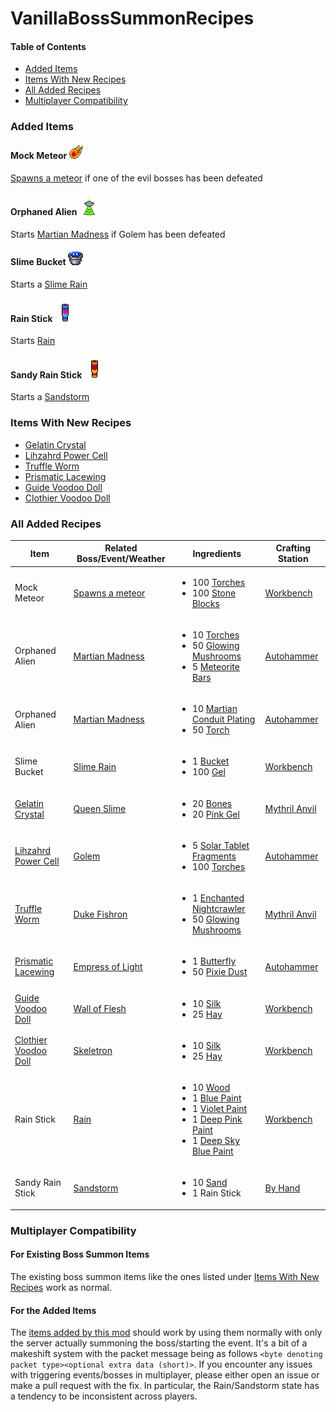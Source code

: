 # VanillaBossSummonRecipes

#### Table of Contents
- [Added Items](#added-items)
- [Items With New Recipes](#items-with-new-recipes)
- [All Added Recipes](#all-added-recipes)
- [Multiplayer Compatibility](#multiplayer-compatibility)

### Added Items
#### Mock Meteor ![Mock Meteor Sprite](/Items/MockMeteor.png)
[Spawns a meteor](https://terraria.fandom.com/wiki/Meteorite_(biome)) if one of the evil bosses has been defeated

#### Orphaned Alien ![Orphaned Alien Sprite](/Items/OrphanedAlien.png)
Starts [Martian Madness](https://terraria.fandom.com/wiki/Martian_Madness) if Golem has been defeated

#### Slime Bucket ![Slime Bucket Sprite](/Items/SlimeBucket.png)
Starts a [Slime Rain](https://terraria.fandom.com/wiki/Slime_Rain)

#### Rain Stick ![Rain Stick Sprite](/Items/RainStick.png)
Starts [Rain](https://terraria.fandom.com/wiki/Rain)

#### Sandy Rain Stick ![Sandy Rain Stick Sprite](/Items/SandyRainStick.png)
Starts a [Sandstorm](https://terraria.fandom.com/wiki/Sandstorm)

### Items With New Recipes
- [Gelatin Crystal](https://terraria.fandom.com/wiki/Gelatin_Crystal)
- [Lihzahrd Power Cell](https://terraria.fandom.com/wiki/Lihzahrd_Power_Cell)
- [Truffle Worm](https://terraria.fandom.com/wiki/Truffle_Worm)
- [Prismatic Lacewing](https://terraria.fandom.com/wiki/Prismatic_Lacewing)
- [Guide Voodoo Doll](https://terraria.fandom.com/wiki/Guide_Voodoo_Doll)
- [Clothier Voodoo Doll](https://terraria.fandom.com/wiki/Clothier_Voodoo_Doll)

### All Added Recipes
| Item | Related Boss/Event/Weather | Ingredients | Crafting Station |
| - | - | - | - |
| Mock Meteor | [Spawns a meteor](https://terraria.fandom.com/wiki/Meteorite_(biome)) | <ul><li>100 [Torches](https://terraria.fandom.com/wiki/Torches)</li><li>100 [Stone Blocks](https://terraria.fandom.com/wiki/Stone_Block)</li></ul> | [Workbench](https://terraria.fandom.com/wiki/Work_Benches) |
| Orphaned Alien | [Martian Madness](https://terraria.fandom.com/wiki/Martian_Madness) | <ul><li>10 [Torches](https://terraria.fandom.com/wiki/Torches)</li><li>50 [Glowing Mushrooms](https://terraria.fandom.com/wiki/Glowing_Mushroom)</li><li>5 [Meteorite Bars](https://terraria.fandom.com/wiki/Meteorite_Bar)</li></ul> | [Autohammer](https://terraria.fandom.com/wiki/Autohammer) |
| Orphaned Alien | [Martian Madness](https://terraria.fandom.com/wiki/Martian_Madness) | <ul><li>10 [Martian Conduit Plating](https://terraria.fandom.com/wiki/Martian_Conduit_Platingm)</li><li>50 [Torch](https://terraria.fandom.com/wiki/Torches)</li></ul> | [Autohammer](https://terraria.fandom.com/wiki/Autohammer) |
| Slime Bucket | [Slime Rain](https://terraria.fandom.com/wiki/Slime_Rain) | <ul><li>1 [Bucket](https://terraria.fandom.com/wiki/Buckets)</li><li>100 [Gel](https://terraria.fandom.com/wiki/Gel)</li></ul> | [Workbench](https://terraria.fandom.com/wiki/Work_Benches) |
| [Gelatin Crystal](https://terraria.fandom.com/wiki/Gelatin_Crystal) | [Queen Slime](https://terraria.fandom.com/wiki/Queen_Slime) | <ul><li>20 [Bones](https://terraria.fandom.com/wiki/Bone)</li><li>20 [Pink Gel](https://terraria.fandom.com/wiki/Pink_Gel)</li></ul> | [Mythril Anvil](https://terraria.fandom.com/wiki/Hardmode_Anvils) |
| [Lihzahrd Power Cell](https://terraria.fandom.com/wiki/Lihzahrd_Power_Cell) | [Golem](https://terraria.fandom.com/wiki/Golem) | <ul><li>5 [Solar Tablet Fragments](https://terraria.fandom.com/wiki/Solar_Tablet_Fragment)</li><li>100 [Torches](https://terraria.fandom.com/wiki/Torches)</li></ul> | [Autohammer](https://terraria.fandom.com/wiki/Autohammer) |
| [Truffle Worm](https://terraria.fandom.com/wiki/Truffle_Worm) | [Duke Fishron](https://terraria.fandom.com/wiki/Duke_Fishron) | <ul><li>1 [Enchanted Nightcrawler](https://terraria.fandom.com/wiki/Enchanted_Nightcrawler)</li><li>50 [Glowing Mushrooms](https://terraria.fandom.com/wiki/Glowing_Mushroom)</li></ul> | [Mythril Anvil](https://terraria.fandom.com/wiki/Hardmode_Anvils) |
| [Prismatic Lacewing](https://terraria.fandom.com/wiki/Prismatic_Lacewing) | [Empress of Light](https://terraria.fandom.com/wiki/Empress_of_Light) | <ul><li>1 [Butterfly](https://terraria.fandom.com/wiki/Butterflies)</li><li>50 [Pixie Dust](https://terraria.fandom.com/wiki/Pixie_Dust)</li></ul> | [Autohammer](https://terraria.fandom.com/wiki/Autohammer) |
| [Guide Voodoo Doll](https://terraria.fandom.com/wiki/Guide_Voodoo_Doll) | [Wall of Flesh](https://terraria.fandom.com/wiki/Wall_of_Flesh) | <ul><li>10 [Silk](https://terraria.fandom.com/wiki/Silk)</li><li>25 [Hay](https://terraria.fandom.com/wiki/Hay)</li></ul> | [Workbench](https://terraria.fandom.com/wiki/Work_Benches) |
| [Clothier Voodoo Doll](https://terraria.fandom.com/wiki/Clothier_Voodoo_Doll) | [Skeletron](https://terraria.fandom.com/wiki/Skeletron) | <ul><li>10 [Silk](https://terraria.fandom.com/wiki/Silk)</li><li>25 [Hay](https://terraria.fandom.com/wiki/Hay)</li></ul> | [Workbench](https://terraria.fandom.com/wiki/Work_Benches) |
| Rain Stick | [Rain](https://terraria.fandom.com/wiki/Rain) | <ul><li>10 [Wood](https://terraria.fandom.com/wiki/Woods)</li><li>1 [Blue Paint](https://terraria.fandom.com/wiki/Paints)</li><li>1 [Violet Paint](https://terraria.fandom.com/wiki/Paints)</li><li>1 [Deep Pink Paint](https://terraria.fandom.com/wiki/Paints)</li><li>1 [Deep Sky Blue Paint](https://terraria.fandom.com/wiki/Paints)</li></ul> | [Workbench](https://terraria.fandom.com/wiki/Work_Benches) |
| Sandy Rain Stick | [Sandstorm](https://terraria.fandom.com/wiki/Sandstorm) | <ul><li>10 [Sand](https://terraria.fandom.com/wiki/Sand_Blocks)</li><li>1 Rain Stick</li></ul> | [By Hand](https://terraria.fandom.com/wiki/By_Hand) |


### Multiplayer Compatibility
#### For Existing Boss Summon Items
The existing boss summon items like the ones listed under [Items With New Recipes](#items-with-new-recipes) work as normal.
#### For the Added Items
The [items added by this mod](#added-items) should work by using them normally with only the server actually summoning the boss/starting the event. It's a bit of a makeshift system with the packet message being as follows `<byte denoting packet type><optional extra data (short)>`. If you encounter any issues with triggering events/bosses in multiplayer, please either open an issue or make a pull request with the fix. In particular, the Rain/Sandstorm state has a tendency to be inconsistent across players.
